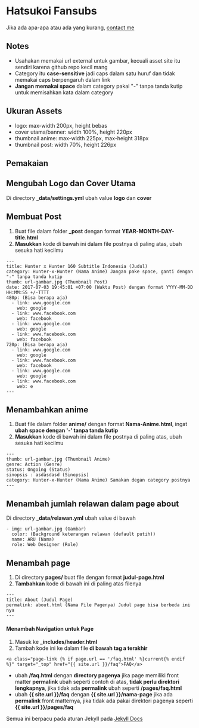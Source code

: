 # Hatsukoi Fansubs
Jika ada apa-apa atau ada yang kurang, [contact me](https://www.facebook.com/MuhammadFaisal21)

## Notes
- Usahakan memakai url external untuk gambar, kecuali asset site itu sendiri karena github repo kecil mang
- Category itu **case-sensitive** jadi caps dalam satu huruf dan tidak memakai caps berpengaruh dalam link
- **Jangan memakai space** dalam category pakai "-" tanpa tanda kutip untuk memisahkan kata dalam category

## Ukuran Assets
- logo: max-width 200px, height bebas
- cover utama/banner: width 100%, height 220px
- thumbnail anime: max-width 225px, max-height 318px
- thumbnail post: width 70%, height 226px

## Pemakaian

## Mengubah Logo dan Cover Utama

Di directory **_data/settings.yml** ubah value **logo** dan **cover**

## Membuat Post

1. Buat file dalam  folder **_post** dengan format **YEAR-MONTH-DAY-title.html**
2. **Masukkan** kode di bawah ini dalam file postnya di paling atas, ubah sesuka hati kecilmu
```shell
---
title: Hunter x Hunter 160 Subtitle Indonesia (Judul)
category: Hunter-x-Hunter (Nama Anime) Jangan pake space, ganti dengan "-" tanpa tanda kutip
thumb: url-gambar.jpg (Thumbnail Post)
date: 2017-07-03 19:45:01 +07:00 (Waktu Post) dengan format YYYY-MM-DD HH:MM:SS +/-TTTT
480p: (Bisa berapa aja)
  - link: www.google.com
    web: google
  - link: www.facebook.com
    web: facebook
  - link: www.google.com
    web: google
  - link: www.facebook.com
    web: facebook
720p: (Bisa berapa aja)
  - link: www.google.com
    web: google
  - link: www.facebook.com
    web: facebook
  - link: www.google.com
    web: google
  - link: www.facebook.com
    web: e
---
```

## Menambahkan anime

1. Buat file dalam  folder **anime/** dengan format **Nama-Anime.html**, ingat **ubah space dengan '-' tanpa tanda kutip**
2. **Masukkan** kode di bawah ini dalam file postnya di paling atas, ubah sesuka hati kecilmu
```shell
---
thumb: url-gambar.jpg (Thumbnail Anime)
genre: Action (Genre)
status: Ongoing (Status)
sinopsis : asdasdasd (Sinopsis)
category: Hunter-x-Hunter (Nama Anime) Samakan degan category postnya
---
```

## Menambah jumlah relawan dalam page about

Di directory **_data/relawan.yml** ubah value di bawah
```shell
- img: url-gambar.jpg (Gambar)
  color: (Background keterangan relawan (default putih))
  name: ARU (Nama)
  role: Web Designer (Role)
```

## Menambah page

1. Di directory **pages/** buat file dengan format **judul-page.html**
2. **Tambahkan** kode di bawah ini di paling atas filenya
```shell
---
title: About (Judul Page)
permalink: about.html (Nama File Pagenya) Judul page bisa berbeda ini nya
---
```

#### Menambah Navigation untuk Page

1. Masuk ke **_includes/header.html**
2. Tambah kode ini ke dalam file **di bawah tag a terakhir**
```shell
<a class="page-link {% if page.url == '/faq.html' %}current{% endif %}" target="_top" href="{{ site.url }}/faq">FAQ</a>
```
- ubah **/faq.html** dengan **directory pagenya** jika page memiliki front matter **permalink** ubah seperti contoh di atas, **tidak perlu direktori lengkapnya**, jika tidak ada **permalink** ubah seperti **/pages/faq.html**
- ubah **{{ site.url }}/faq** dengan **{{ site.url }}/nama-page** jika ada **permalink** front matternya, jika tidak ada pakai direktori pagenya seperti **{{ site.url }}/pages/faq**

Semua ini berpacu pada aturan Jekyll pada [Jekyll Docs](http://jekyllrb.com/docs/)
